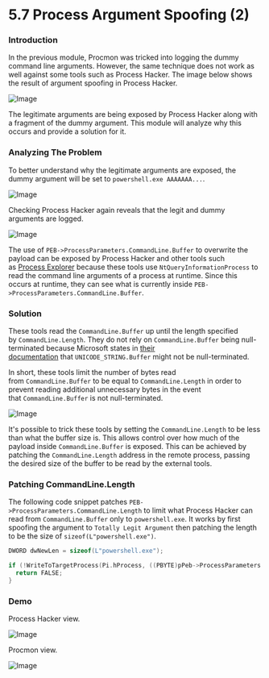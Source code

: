 # 5.7 Process Argument Spoofing (2)

### Introduction

In the previous module, Procmon was tricked into logging the dummy command line arguments. However, the same technique does not work as well against some tools such as Process Hacker. The image below shows the result of argument spoofing in Process Hacker.

![Image](https://maldevacademy.s3.amazonaws.com/images/Intermediate/spoofing-109614220-d9136e16-4a7e-4ce2-a309-db47577d6f88.png)

The legitimate arguments are being exposed by Process Hacker along with a fragment of the dummy argument. This module will analyze why this occurs and provide a solution for it.

### Analyzing The Problem

To better understand why the legitimate arguments are exposed, the dummy argument will be set to `powershell.exe AAAAAAA...`.

![Image](https://maldevacademy.s3.amazonaws.com/images/Intermediate/spoofing-209614417-27d1960a-a101-4d6d-8247-e49c9a387556.png)

Checking Process Hacker again reveals that the legit and dummy arguments are logged.

![Image](https://maldevacademy.s3.amazonaws.com/images/Intermediate/spoofing-309614553-c8f18edc-301f-4bca-92e6-bf65ae03bddf.png)

The use of `PEB->ProcessParameters.CommandLine.Buffer` to overwrite the payload can be exposed by Process Hacker and other tools such as [Process Explorer](https://learn.microsoft.com/en-us/sysinternals/downloads/process-explorer) because these tools use `NtQueryInformationProcess` to read the command line arguments of a process at runtime. Since this occurs at runtime, they can see what is currently inside `PEB->ProcessParameters.CommandLine.Buffer`.

### Solution

These tools read the `CommandLine.Buffer` up until the length specified by `CommandLine.Length`. They do not rely on `CommandLine.Buffer` being null-terminated because Microsoft states in [their documentation](https://learn.microsoft.com/en-us/windows/win32/api/subauth/ns-subauth-unicode_string) that `UNICODE_STRING.Buffer` might not be null-terminated.

In short, these tools limit the number of bytes read from `CommandLine.Buffer` to be equal to `CommandLine.Length` in order to prevent reading additional unnecessary bytes in the event that `CommandLine.Buffer` is not null-terminated.

![Image](https://maldevacademy.s3.amazonaws.com/images/Intermediate/spoofing-409618296-d64a33d8-0d25-400f-9a2d-47d9483ec70f.png)

It's possible to trick these tools by setting the `CommandLine.Length` to be less than what the buffer size is. This allows control over how much of the payload inside `CommandLine.Buffer` is exposed. This can be achieved by patching the `CommandLine.Length` address in the remote process, passing the desired size of the buffer to be read by the external tools.

### Patching CommandLine.Length

The following code snippet patches `PEB->ProcessParameters.CommandLine.Length` to limit what Process Hacker can read from `CommandLine.Buffer` only to `powershell.exe`. It works by first spoofing the argument to `Totally Legit Argument` then patching the length to be the size of `sizeof(L"powershell.exe")`.

```c
DWORD dwNewLen = sizeof(L"powershell.exe");

if (!WriteToTargetProcess(Pi.hProcess, ((PBYTE)pPeb->ProcessParameters + offsetof(RTL_USER_PROCESS_PARAMETERS, CommandLine.Length)), (PVOID)&dwNewLen, sizeof(DWORD))){
  return FALSE;
}
```

### Demo

Process Hacker view.

![Image](https://maldevacademy.s3.amazonaws.com/images/Intermediate/spoofing-509622098-ebfd8016-9d4d-413f-929f-53e8465666dd.png)

  

Procmon view.

![Image](https://maldevacademy.s3.amazonaws.com/images/Intermediate/spoofing-609622288-7f9400eb-100e-490a-a5a6-adbfa2b61f42.png)